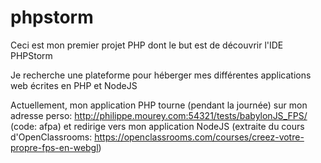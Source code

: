 # phpstorm
Ceci est mon premier projet PHP dont le but est de découvrir l'IDE PHPStorm

Je recherche une plateforme pour héberger mes différentes applications web écrites en PHP et NodeJS

Actuellement, mon application PHP tourne (pendant la journée) sur mon adresse perso: http://philippe.mourey.com:54321/tests/babylonJS_FPS/ (code: afpa) et redirige vers mon application NodeJS (extraite du cours d'OpenClassrooms: https://openclassrooms.com/courses/creez-votre-propre-fps-en-webgl)
